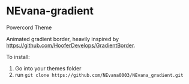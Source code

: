 # NEvana-gradient
Powercord Theme

Animated gradient border, heavily inspired by https://github.com/HooferDevelops/GradientBorder.

To install: 
1. Go into your themes folder
2. run `git clone https://github.com/NEvana0003/NEvana_gradient.git`
